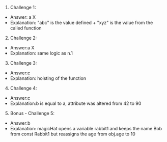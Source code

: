 1. Challenge 1:
  - Answer: a X
  - Explanation: "abc" is the value defined + "xyz" is the value from the called function 


2. Challenge 2:
  - Answer:a X
  - Explanation: same logic as n.1


3. Challenge 3:
  - Answer:c
  - Explanation: hoisting of the function


4. Challenge 4:
  - Answer:c
  - Explanation:b is equal to a, attribute was altered from 42 to 90


5. Bonus - Challenge 5:
  - Answer:b
  - Explanation: magicHat opens a variable rabbit1 and keeps the name Bob from const Rabbit1 but reassigns the age from obj.age to 10
